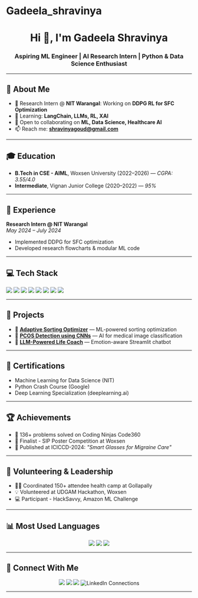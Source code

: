 # Gadeela_shravinya
<!-- 
✨ Customize your project links, LinkedIn, and add/remove certifications as needed.
✨ Add/change project repo URLs.
✨ Update achievements as your journey grows!
-->

<h1 align="center">Hi 👋, I'm Gadeela Shravinya</h1>
<h3 align="center">Aspiring ML Engineer | AI Research Intern | Python & Data Science Enthusiast</h3>



---

## 🎯 About Me

- 🔭 Research Intern @ **NIT Warangal**: Working on **DDPG RL for SFC Optimization**
- 🌱 Learning: **LangChain, LLMs, RL, XAI**
- 🤝 Open to collaborating on **ML, Data Science, Healthcare AI**
- 📫 Reach me: **shravinyagoud@gmail.com**

---

## 🎓 Education

- **B.Tech in CSE - AIML**, Woxsen University (2022–2026) — *CGPA: 3.55/4.0*
- **Intermediate**, Vignan Junior College (2020–2022) — *95%*

---

## 💼 Experience

**Research Intern @ NIT Warangal**  
_May 2024 – July 2024_  
- Implemented DDPG for SFC optimization  
- Developed research flowcharts & modular ML code

---

## 💻 Tech Stack

<p>
  <img src="https://img.shields.io/badge/Python-3776AB?style=flat&logo=python&logoColor=white"/>
  <img src="https://img.shields.io/badge/TensorFlow-FF6F00?style=flat&logo=tensorflow&logoColor=white"/>
  <img src="https://img.shields.io/badge/Scikit--learn-F7931E?style=flat&logo=scikit-learn&logoColor=white"/>
  <img src="https://img.shields.io/badge/Streamlit-FF4B4B?style=flat&logo=streamlit&logoColor=white"/>
  <img src="https://img.shields.io/badge/Flask-000000?style=flat&logo=flask&logoColor=white"/>
  <img src="https://img.shields.io/badge/MongoDB-47A248?style=flat&logo=mongodb&logoColor=white"/>
  <img src="https://img.shields.io/badge/GitHub-181717?style=flat&logo=github&logoColor=white"/>
  <img src="https://img.shields.io/badge/VS%20Code-007ACC?style=flat&logo=visual-studio-code&logoColor=white"/>
</p>

---

## 🚀 Projects

- 🔹 [**Adaptive Sorting Optimizer**](https://github.com/username/adaptive-sorting-optimizer) — ML-powered sorting optimization  
- 🔹 [**PCOS Detection using CNNs**](https://github.com/username/pcos-detection) — AI for medical image classification  
- 🔹 [**LLM-Powered Life Coach**](https://github.com/username/llm-life-coach) — Emotion-aware Streamlit chatbot

---

## 🧠 Certifications

- Machine Learning for Data Science (NIT)
- Python Crash Course (Google)
- Deep Learning Specialization (deeplearning.ai)

---

## 🏆 Achievements

- 🧩 136+ problems solved on Coding Ninjas Code360
- 🥇 Finalist - SIP Poster Competition at Woxsen
- 📄 Published at ICICCD-2024: _"Smart Glasses for Migraine Care"_

---

## 🤝 Volunteering & Leadership

- 👩‍⚕️ Coordinated 150+ attendee health camp at Gollapally
- 💡 Volunteered at UDGAM Hackathon, Woxsen
- 💻 Participant - HackSavvy, Amazon ML Challenge

---

## 📊 Most Used Languages 

<p align="center">
  <img src="https://img.shields.io/badge/Jupyter_Notebook-97%25-orange?logo=jupyter&logoColor=white"/>
  <img src="https://img.shields.io/badge/Python-2.7%25-blue?logo=python&logoColor=white"/>
  <img src="https://img.shields.io/badge/JavaScript-0.2%25-yellow?logo=javascript&logoColor=black"/>
</p>

---

## 🔗 Connect With Me

<p align="center">
  <a href="mailto:shravinyagoud@gmail.com"><img src="https://img.shields.io/badge/Gmail-D14836?style=flat&logo=gmail&logoColor=white"/></a>
  <a href="https://www.linkedin.com/in/shravinyagadeela/"><img src="https://img.shields.io/badge/LinkedIn-2A65BC?style=flat&logo=linkedin&logoColor=white"/></a>
  <a href="https://github.com/shravinya"><img src="https://img.shields.io/badge/GitHub-181717?style=flat&logo=github&logoColor=white"/></a>
  <img src="https://img.shields.io/badge/LinkedIn_Connections-500%2B-blue?style=flat&logo=linkedin" alt="LinkedIn Connections"/>
</p>

---

<!-- 
💡 Tip: Add a fun fact, motto, or personal touch at the end!
-->
